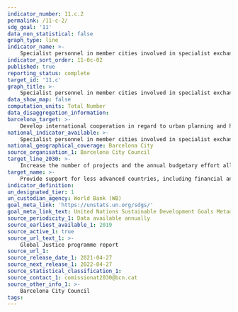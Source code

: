 ```yaml
---
indicator_number: 11.c.2
permalink: /11-c-2/
sdg_goal: '11'
data_non_statistical: false
graph_type: line
indicator_name: >-
    Specialist personnel in member cities involved in specialist exchange programmes concerning urban planning and housing
indicator_sort_order: 11-0c-02
published: true
reporting_status: complete
target_id: '11.c'
graph_title: >-
    Specialist personnel in member cities involved in specialist exchange programmes concerning urban planning and housing
data_show_map: false
computation_units: Total Number
data_disaggregation_information: 
barcelona_target: >-
    Develop international cooperation in regard to urban planning and housing
national_indicator_available: >-
    Specialist personnel in member cities involved in specialist exchange programmes concerning urban planning and housing
national_geographical_coverage: Barcelona City
source_organisation_1: Barcelona City Council
target_line_2030: >-
    Increase the number of projects and the annual budgetary effort allocated to this area, integrating the perspectives of gender and accessibility as factors of this work and maintaining the number of municipal specialists from member cities involved in exchange programmes
target_name: >-
    Provide support for less advanced countries, including financial and technical assistance, so that they are able to construct sustainable, resilient buildings using local materials
indicator_definition:
un_designated_tier: 1
un_custodian_agency: World Bank (WB)
goal_meta_link: 'https://unstats.un.org/sdgs/'
goal_meta_link_text: United Nations Sustainable Development Goals Metadata (pdf 894kB)
source_periodicity_1: Data available annually
source_earliest_available_1: 2019
source_active_1: true
source_url_text_1: >-
    Global Justice programme report
source_url_1:
source_release_date_1: 2021-04-27
source_next_release_1: 2022-04-27
source_statistical_classification_1: 
source_contact_1: comissionat2030@bcn.cat
source_other_info_1: >-
    Barcelona City Council
tags:
---
```

